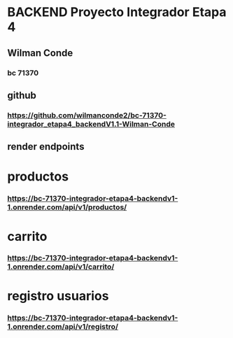 # BACKEND Proyecto Integrador Etapa 4
## Wilman Conde
### bc 71370
## github
### https://github.com/wilmanconde2/bc-71370-integrador_etapa4_backendV1.1-Wilman-Conde
## render endpoints
# productos
### https://bc-71370-integrador-etapa4-backendv1-1.onrender.com/api/v1/productos/
# carrito
### https://bc-71370-integrador-etapa4-backendv1-1.onrender.com/api/v1/carrito/
# registro usuarios
### https://bc-71370-integrador-etapa4-backendv1-1.onrender.com/api/v1/registro/